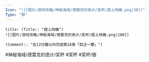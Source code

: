 ```yaml
---
Icon: "![[图片/游戏攻略/神秘海域/德雷克的诡计/奖杯/趕上飛機.png|30]]"
Type: "银"
---
```

```ad-common-silver-trophy
title: (Title:: "趕上飛機")
![[图片/游戏攻略/神秘海域/德雷克的诡计/奖杯/趕上飛機.png|100]]

(Comment:: "在12分鐘以內完成第16章「孤注一擲」")
```

#神秘海域/德雷克的诡计/奖杯 #奖杯 #奖杯/银
